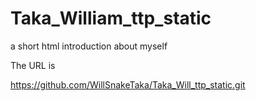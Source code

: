 # Taka_William_ttp_static
a short html introduction about myself

The URL is 

https://github.com/WillSnakeTaka/Taka_Will_ttp_static.git

